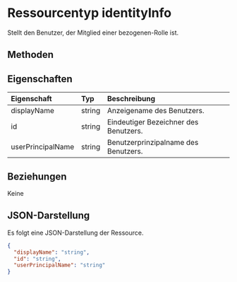 # <a name="identityinfo-resource-type"></a>Ressourcentyp identityInfo

Stellt den Benutzer, der Mitglied einer bezogenen-Rolle ist.

## <a name="methods"></a>Methoden

## <a name="properties"></a>Eigenschaften
| Eigenschaft     | Typ   |Beschreibung|
|:---------------|:--------|:----------|
|displayName|string|Anzeigename des Benutzers.|
|id|string|Eindeutiger Bezeichner des Benutzers.|
|userPrincipalName|string|Benutzerprinzipalname des Benutzers.|

## <a name="relationships"></a>Beziehungen
Keine

## <a name="json-representation"></a>JSON-Darstellung

Es folgt eine JSON-Darstellung der Ressource.

<!-- {
  "blockType": "resource",
  "optionalProperties": [

  ],
  "@odata.type": "microsoft.graph.identityInfo"
}-->

```json
{
  "displayName": "string",
  "id": "string",
  "userPrincipalName": "string"
}

```

<!-- uuid: 8fcb5dbc-d5aa-4681-8e31-b001d5168d79
2015-10-25 14:57:30 UTC -->
<!-- {
  "type": "#page.annotation",
  "description": "identityInfo resource",
  "keywords": "",
  "section": "documentation",
  "tocPath": ""
}-->